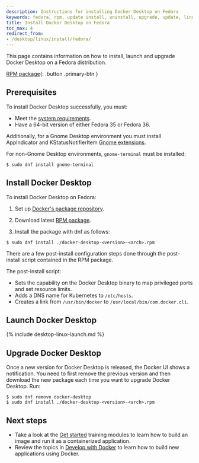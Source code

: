 ```yaml
---
description: Instructions for installing Docker Desktop on Fedora
keywords: fedora, rpm, update install, uninstall, upgrade, update, linux, desktop, docker desktop, docker desktop for linux, dd4l
title: Install Docker Desktop on Fedora
toc_max: 4
redirect_from:
- /desktop/linux/install/fedora/
---
```


This page contains information on how to install, launch and upgrade Docker Desktop on a Fedora distribution.

[RPM package](https://desktop.docker.com/linux/main/amd64/docker-desktop-4.13.1-x86_64.rpm?utm_source=docker&utm_medium=webreferral&utm_campaign=docs-driven-download-linux-amd64){: .button .primary-btn }

## Prerequisites

To install Docker Desktop successfully, you must:
- Meet the [system requirements](linux-install.md#system-requirements).
- Have a 64-bit version of either Fedora 35 or Fedora 36.

Additionally, for a Gnome Desktop environment you must install AppIndicator and KStatusNotifierItem [Gnome extensions](https://extensions.gnome.org/extension/615/appindicator-support/).

For non-Gnome Desktop environments, `gnome-terminal` must be installed:

```console
$ sudo dnf install gnome-terminal
```

## Install Docker Desktop

To install Docker Desktop on Fedora:

1. Set up [Docker's package repository](../../engine/install/fedora.md#set-up-the-repository). 

2. Download latest [RPM package](https://desktop.docker.com/linux/main/amd64/docker-desktop-4.13.1-x86_64.rpm?utm_source=docker&utm_medium=webreferral&utm_campaign=docs-driven-download-linux-amd64).

3. Install the package with dnf as follows:

```console
$ sudo dnf install ./docker-desktop-<version>-<arch>.rpm
```

There are a few post-install configuration steps done through the post-install script contained in the RPM package.

The post-install script:

- Sets the capability on the Docker Desktop binary to map privileged ports and set resource limits.
- Adds a DNS name for Kubernetes to `/etc/hosts`.
- Creates a link from `/usr/bin/docker` to `/usr/local/bin/com.docker.cli`.

## Launch Docker Desktop


{% include desktop-linux-launch.md %}


## Upgrade Docker Desktop

Once a new version for Docker Desktop is released, the Docker UI shows a notification. 
You need to first remove the previous version and then download the new package each time you want to upgrade Docker Desktop. Run:

```console
$ sudo dnf remove docker-desktop
$ sudo dnf install ./docker-desktop-<version>-<arch>.rpm
```

## Next steps

- Take a look at the [Get started](../../get-started/index.md) training modules to learn  how to build an image and run it as a containerized application.
- Review the topics in [Develop with Docker](../../develop/index.md) to learn how to build new applications using Docker.
